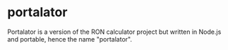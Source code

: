 # portalator
Portalator is a version of the RON calculator project but written in Node.js and portable, hence the name "portalator".
